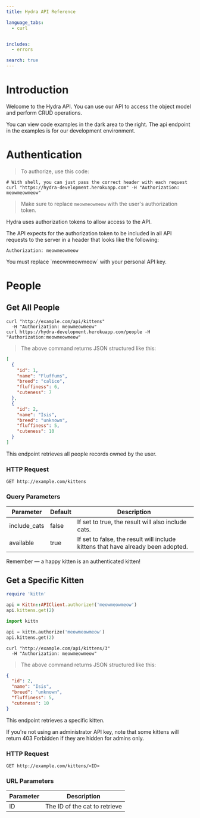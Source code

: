 ```yaml
---
title: Hydra API Reference

language_tabs:
  - curl


includes:
  - errors

search: true
---
```


# Introduction

Welcome to the Hydra API. You can use our API to access the object model and perform CRUD operations.

You can view code examples in the dark area to the right. The api endpoint in the examples is for our development environment.


# Authentication

> To authorize, use this code:

```shell
# With shell, you can just pass the correct header with each request
curl "https://hydra-development.herokuapp.com" -H "Authorization: meowmeowmeow"
```

> Make sure to replace `meowmeowmeow` with the user's authorization token.

Hydra uses authorization tokens to allow access to the API.

The API expects for the authorization token to be included in all API requests to the server in a header that looks like the following:

`Authorization: meowmeowmeow`

<aside class="notice">
You must replace `meowmeowmeow` with your personal API key.
</aside>

# People

## Get All People


```shell
curl "http://example.com/api/kittens"
  -H "Authorization: meowmeowmeow"
curl https://hydra-development.herokuapp.com/people -H "Authorization:meowmeowmeow" 
```

> The above command returns JSON structured like this:

```json
[
  {
    "id": 1,
    "name": "Fluffums",
    "breed": "calico",
    "fluffiness": 6,
    "cuteness": 7
  },
  {
    "id": 2,
    "name": "Isis",
    "breed": "unknown",
    "fluffiness": 5,
    "cuteness": 10
  }
]
```

This endpoint retrieves all people records owned by the user.

### HTTP Request

`GET http://example.com/kittens`

### Query Parameters

Parameter | Default | Description
--------- | ------- | -----------
include_cats | false | If set to true, the result will also include cats.
available | true | If set to false, the result will include kittens that have already been adopted.

<aside class="success">
Remember — a happy kitten is an authenticated kitten!
</aside>

## Get a Specific Kitten

```ruby
require 'kittn'

api = Kittn::APIClient.authorize!('meowmeowmeow')
api.kittens.get(2)
```

```python
import kittn

api = kittn.authorize('meowmeowmeow')
api.kittens.get(2)
```

```shell
curl "http://example.com/api/kittens/3"
  -H "Authorization: meowmeowmeow"
```

> The above command returns JSON structured like this:

```json
{
  "id": 2,
  "name": "Isis",
  "breed": "unknown",
  "fluffiness": 5,
  "cuteness": 10
}
```

This endpoint retrieves a specific kitten.

<aside class="warning">If you're not using an administrator API key, note that some kittens will return 403 Forbidden if they are hidden for admins only.</aside>

### HTTP Request

`GET http://example.com/kittens/<ID>`

### URL Parameters

Parameter | Description
--------- | -----------
ID | The ID of the cat to retrieve

